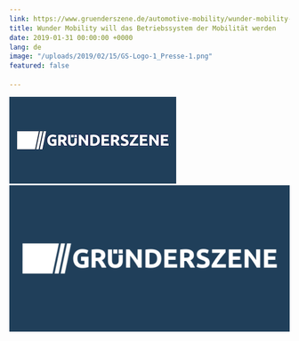 ```yaml
---
link: https://www.gruenderszene.de/automotive-mobility/wunder-mobility-plattform
title: Wunder Mobility will das Betriebssystem der Mobilität werden
date: 2019-01-31 00:00:00 +0000
lang: de
image: "/uploads/2019/02/15/GS-Logo-1_Presse-1.png"
featured: false

---
```

<img src="/uploads/2019/02/15/GS-Logo-1_Presse-1.png"><img src="/uploads/2019/02/15/GS-Logo-1_Presse.png">